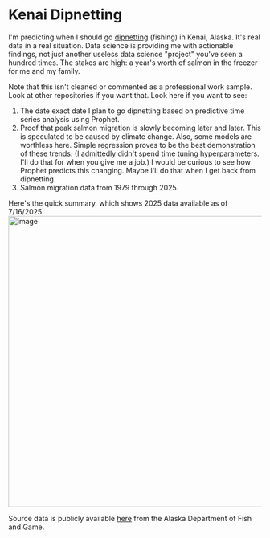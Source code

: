 # Kenai Dipnetting
I'm predicting when I should go [dipnetting](https://alaskaoutdoorssupersite.com/dipnetting-the-kenai) (fishing) in Kenai, Alaska. It's real data in a real situation. Data science is providing me with actionable findings, not just another useless data science "project" you've seen a hundred times. The stakes are high: a year's worth of salmon in the freezer for me and my family.

Note that this isn't cleaned or commented as a professional work sample. Look at other repositories if you want that. Look here if you want to see:
1. The date exact date I plan to go dipnetting based on predictive time series analysis using Prophet.
2. Proof that peak salmon migration is slowly becoming later and later. This is speculated to be caused by climate change. Also, some models are worthless here. Simple regression proves to be the best demonstration of these trends. (I admittedly didn't spend time tuning hyperparameters. I'll do that for when you give me a job.) I would be curious to see how Prophet predicts this changing. Maybe I'll do that when I get back from dipnetting.
3. Salmon migration data from 1979 through 2025.

Here's the quick summary, which shows 2025 data available as of 7/16/2025.
<img width="1326" height="580" alt="image" src="https://github.com/user-attachments/assets/4fa4a44d-f46b-4cee-8155-822f1b56c862" />

Source data is publicly available [here](https://www.adfg.alaska.gov/sf/FishCounts/index.cfm?ADFG=main.displayResults&COUNTLOCATIONID=40&SpeciesID=420) from the Alaska Department of Fish and Game. 

